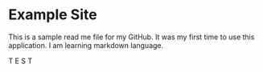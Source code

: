 # Example Site

This is a sample read me file for my GitHub. It was my first time to use this application. I am learning markdown language.

T
E
S
T